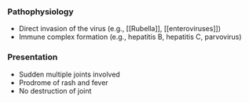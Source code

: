 ### Pathophysiology
- Direct invasion of the virus (e.g., [[Rubella]], [[enteroviruses]])
- Immune complex formation (e.g., hepatitis B, hepatitis C, parvovirus)


### Presentation
- Sudden multiple joints involved
- Prodrome of rash and fever
- No destruction of joint
